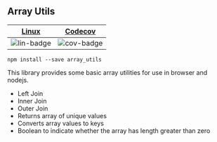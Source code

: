 ## Array Utils

| [Linux][lin-link] |  [Codecov][cov-link]  |
| :---------------: | :-------------------: |
| ![lin-badge]      | ![cov-badge]          |

[lin-badge]: https://github.com/phillyfan1138/array-utils/workflows/test/badge.svg
[lin-link]:  https://github.com/phillyfan1138/array-utils/actions
[cov-badge]: https://codecov.io/gh/phillyfan1138/array-utils/branch/master/graph/badge.svg
[cov-link]:  https://codecov.io/gh/phillyfan1138/array-utils

`npm install --save array_utils`

This library provides some basic array utilities for use in browser and nodejs.  

* Left Join
* Inner Join
* Outer Join
* Returns array of unique values
* Converts array values to keys
* Boolean to indicate whether the array has length greater than zero